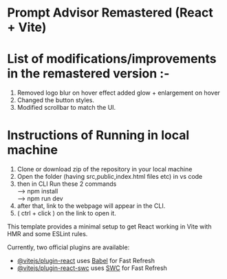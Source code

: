 # Prompt Advisor Remastered (React + Vite)

# List of modifications/improvements in the remastered version :-
1) Removed logo blur on hover effect added glow + enlargement on hover
2) Changed the button styles.
3) Modified scrollbar to match the UI.


# Instructions of Running in local machine
1) Clone or download zip of the repository in your local machine
2) Open the  folder (having src,public,index.html files etc) in vs code 
3) then in CLI Run these 2 commands 
    <br>--> npm install
    <br>--> npm run dev
4) after that, link to the webpage will appear in the CLI.
5) ( ctrl + click ) on the link to open it.

This template provides a minimal setup to get React working in Vite with HMR and some ESLint rules.

Currently, two official plugins are available:

- [@vitejs/plugin-react](https://github.com/vitejs/vite-plugin-react/blob/main/packages/plugin-react/README.md) uses [Babel](https://babeljs.io/) for Fast Refresh
- [@vitejs/plugin-react-swc](https://github.com/vitejs/vite-plugin-react-swc) uses [SWC](https://swc.rs/) for Fast Refresh
